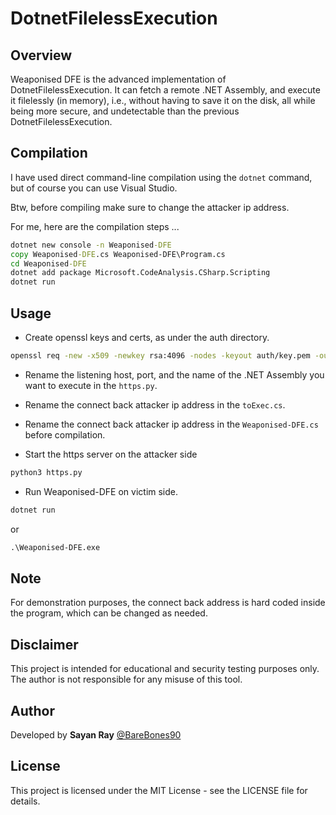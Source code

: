 # DotnetFilelessExecution

## Overview

Weaponised DFE is the advanced implementation of DotnetFilelessExecution. It can fetch a remote .NET Assembly, and execute it filelessly (in memory), i.e., without having to save it on the disk, all while being more secure, and undetectable than the previous DotnetFilelessExecution.

## Compilation

I have used direct command-line compilation using the `dotnet` command, but of course you can use Visual Studio.

Btw, before compiling make sure to change the attacker ip address.

For me, here are the compilation steps ...
```cmd
dotnet new console -n Weaponised-DFE
copy Weaponised-DFE.cs Weaponised-DFE\Program.cs
cd Weaponised-DFE
dotnet add package Microsoft.CodeAnalysis.CSharp.Scripting
dotnet run
```

## Usage

- Create openssl keys and certs, as under the auth directory.

```bash
openssl req -new -x509 -newkey rsa:4096 -nodes -keyout auth/key.pem -out auth/cert.pem -days 10000
```

- Rename the listening host, port, and the name of the .NET Assembly you want to execute in the `https.py`.

- Rename the connect back attacker ip address in the `toExec.cs`.

- Rename the connect back attacker ip address in the `Weaponised-DFE.cs` before compilation.

- Start the https server on the attacker side

```bash
python3 https.py
```

- Run Weaponised-DFE on victim side.

```cmd
dotnet run
```

or

```cmd
.\Weaponised-DFE.exe
```

## Note
For demonstration purposes, the connect back address is hard coded inside the program, which can be changed as needed.

## Disclaimer
This project is intended for educational and security testing purposes only. The author is not responsible for any misuse of this tool.

## Author
Developed by **Sayan Ray** [@BareBones90](https://x.com/BareBones90)

## License
This project is licensed under the MIT License - see the LICENSE file for details.
